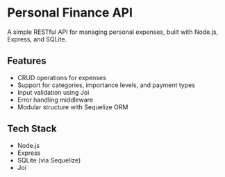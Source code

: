 # Personal Finance API

A simple RESTful API for managing personal expenses, built with Node.js, Express, and SQLite.

## Features

- CRUD operations for expenses
- Support for categories, importance levels, and payment types
- Input validation using Joi
- Error handling middleware
- Modular structure with Sequelize ORM

## Tech Stack

- Node.js
- Express
- SQLite (via Sequelize)
- Joi